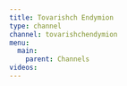 ```yaml
---
title: Tovarishch Endymion
type: channel
channel: tovarishchendymion
menu:
  main:
    parent: Channels
videos:
---
```

